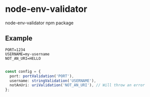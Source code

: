# node-env-validator
node-env-validator npm package


## Example

```
PORT=1234
USERNAME=my-username
NOT_AN_URI=HELLO
```

```ts

const config = {
  port: portValidation('PORT'),
  username: stringValidation('USERNAME'),
  notAnUri: uriValidation('NOT_AN_URI'), // Will throw an error
};


```